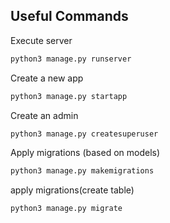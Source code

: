## Useful Commands

Execute server

```sh
python3 manage.py runserver
```

Create a new app

```sh
python3 manage.py startapp
```

Create an admin

```sh
python3 manage.py createsuperuser
```

Apply migrations (based on models)

```sh
python3 manage.py makemigrations
```

apply migrations(create table)

```sh
python3 manage.py migrate
```
